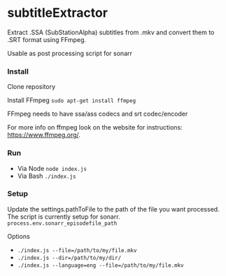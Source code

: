 # subtitleExtractor
Extract .SSA (SubStationAlpha) subtitles from .mkv and convert them to .SRT format using FFmpeg.

Usable as post processing script for sonarr

### Install
Clone repository

Install FFmpeg `sudo apt-get install ffmpeg`

FFmpeg needs to have ssa/ass codecs and srt codec/encoder

For more info on ffmpeg look on the website for instructions: https://www.ffmpeg.org/. 

### Run
- Via Node `node index.js`
- Via Bash `./index.js`

### Setup
Update the settings.pathToFile to the path of the file you want processed. The script is currently setup for sonarr. `process.env.sonarr_episodefile_path`

Options
- `./index.js --file=/path/to/my/file.mkv`
- `./index.js --dir=/path/to/my/dir/`
- `./index.js --language=eng --file=/path/to/my/file.mkv`

